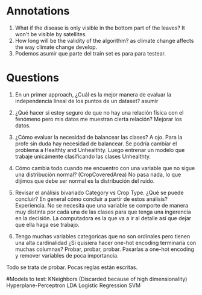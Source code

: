 # Annotations
1. What if the disease is only visible in the bottom part of the leaves? It won't be visible by satellites.
2. How long will be the validity of the algorithm? as climate change affects the way climate change develop.
3. Podemos asumir que parte del train set es para para testear.

# Questions
1. En un primer approach, ¿Cuál es la mejor manera de evaluar la independencia lineal de los puntos de un dataset? asumir

2. ¿Qué hacer si estoy seguro de que no hay una relación física con el fenómeno pero mis datos me muestran cierta relación? Mejorar los datos.

3. ¿Cómo evaluar la necesidad de balancear las clases? A ojo. Para la profe sin duda hay necesidad de balancear. Se podría cambiar el problema a Healthty and Unhealthty. Luego entrenar un modelo que trabaje unicámente clasificando las clases Unhealthty.  

4. Cómo cambia todo cuando me encuentro con una variable que no sigue una distribución normal? (CropCoveredArea) No pasa nada, lo que dijimos que debe ser normal es la distribución del ruido.

5. Revisar el análisis bivariado Category vs Crop Type. ¿Qué se puede concluir? En general cómo concluir a partir de estos análisis? Experiencia. No se necesita que una variable se comporte de manera muy distinta por cada una de las clases para que tenga una ingerencia en la decisión. La computadora es la que va a ir al detalle así que dejar que ella haga ese trabajo.

8. Tengo muchas variables categoricas que no son ordinales pero tienen una alta cardinalidad ¿Si quisiera hacer one-hot encoding terminaría con muchas columnas? Probar, probar, probar. Pasarlas a one-hot encoding y remover variables de poca importancia.

Todo se trata de probar. Pocas reglas están escritas.

#Models to test:
KNeighbors (Discarded because of high dimensionality)
Hyperplane-Perceptron
LDA
Logistic Regression
SVM